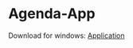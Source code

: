 # Agenda-App

Download for windows: [Application](https://github.com/mameeewin/Agenda-Application/releases/download/v1.0/AgendaApplicationV1.0.zip)
